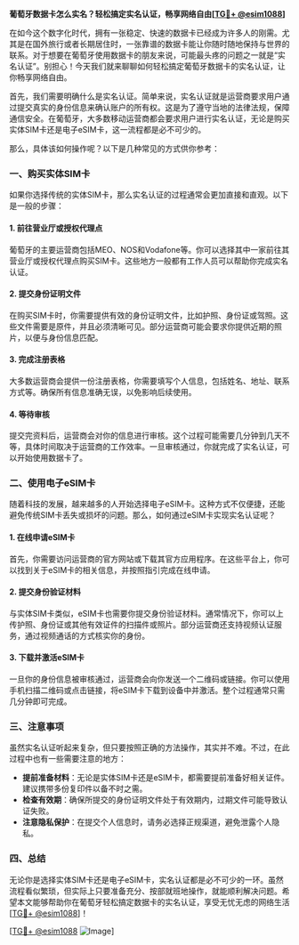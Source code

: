 **葡萄牙数据卡怎么实名？轻松搞定实名认证，畅享网络自由[[TG💪+ @esim1088](https://t.me/s/esim1088)]**

在如今这个数字化时代，拥有一张稳定、快速的数据卡已经成为许多人的刚需。尤其是在国外旅行或者长期居住时，一张靠谱的数据卡能让你随时随地保持与世界的联系。对于想要在葡萄牙使用数据卡的朋友来说，可能最头疼的问题之一就是“实名认证”。别担心！今天我们就来聊聊如何轻松搞定葡萄牙数据卡的实名认证，让你畅享网络自由。

首先，我们需要明确什么是实名认证。简单来说，实名认证就是运营商要求用户通过提交真实的身份信息来确认账户的所有权。这是为了遵守当地的法律法规，保障通信安全。在葡萄牙，大多数移动运营商都会要求用户进行实名认证，无论是购买实体SIM卡还是电子eSIM卡，这一流程都是必不可少的。

那么，具体该如何操作呢？以下是几种常见的方式供你参考：

### 一、购买实体SIM卡

如果你选择传统的实体SIM卡，那么实名认证的过程通常会更加直接和直观。以下是一般的步骤：

#### 1. 前往营业厅或授权代理点
葡萄牙的主要运营商包括MEO、NOS和Vodafone等。你可以选择其中一家前往其营业厅或授权代理点购买SIM卡。这些地方一般都有工作人员可以帮助你完成实名认证。

#### 2. 提交身份证明文件
在购买SIM卡时，你需要提供有效的身份证明文件，比如护照、身份证或驾照。这些文件需要是原件，并且必须清晰可见。部分运营商可能会要求你提供近期的照片，以便与身份信息匹配。

#### 3. 完成注册表格
大多数运营商会提供一份注册表格，你需要填写个人信息，包括姓名、地址、联系方式等。确保所有信息准确无误，以免影响后续使用。

#### 4. 等待审核
提交完资料后，运营商会对你的信息进行审核。这个过程可能需要几分钟到几天不等，具体时间取决于运营商的工作效率。一旦审核通过，你就完成了实名认证，可以开始使用数据卡了。

### 二、使用电子eSIM卡

随着科技的发展，越来越多的人开始选择电子eSIM卡。这种方式不仅便捷，还能避免传统SIM卡丢失或损坏的问题。那么，如何通过eSIM卡实现实名认证呢？

#### 1. 在线申请eSIM卡
首先，你需要访问运营商的官方网站或下载其官方应用程序。在这些平台上，你可以找到关于eSIM卡的相关信息，并按照指引完成在线申请。

#### 2. 提交身份验证材料
与实体SIM卡类似，eSIM卡也需要你提交身份验证材料。通常情况下，你可以上传护照、身份证或其他有效证件的扫描件或照片。部分运营商还支持视频认证服务，通过视频通话的方式核实你的身份。

#### 3. 下载并激活eSIM卡
一旦你的身份信息被审核通过，运营商会向你发送一个二维码或链接。你可以使用手机扫描二维码或点击链接，将eSIM卡下载到设备中并激活。整个过程通常只需几分钟即可完成。

### 三、注意事项

虽然实名认证听起来复杂，但只要按照正确的方法操作，其实并不难。不过，在此过程中也有一些需要注意的地方：

- **提前准备材料**：无论是实体SIM卡还是eSIM卡，都需要提前准备好相关证件。建议携带多份复印件以备不时之需。
- **检查有效期**：确保所提交的身份证明文件处于有效期内，过期文件可能导致认证失败。
- **注意隐私保护**：在提交个人信息时，请务必选择正规渠道，避免泄露个人隐私。

### 四、总结

无论你是选择实体SIM卡还是电子eSIM卡，实名认证都是必不可少的一环。虽然流程看似繁琐，但实际上只要准备充分、按部就班地操作，就能顺利解决问题。希望本文能够帮助你在葡萄牙轻松搞定数据卡的实名认证，享受无忧无虑的网络生活[[TG💪+ @esim1088](https://t.me/s/esim1088)]！

[[TG💪+ @esim1088](https://t.me/s/esim1088) ![Image](https://i.postimg.cc/4NQfJmqS/Snipaste-2025-05-13-00-14-12.png)]